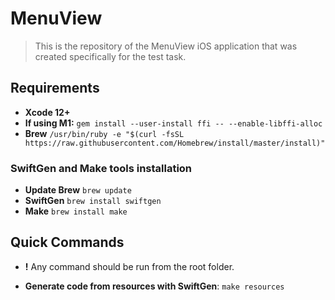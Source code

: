 # MenuView

> This is the repository of the MenuView iOS application that was created specifically for the test task.

## Requirements

- **Xcode 12+**
- **If using M1:** ```gem install --user-install ffi -- --enable-libffi-alloc```
- **Brew** ```/usr/bin/ruby -e "$(curl -fsSL https://raw.githubusercontent.com/Homebrew/install/master/install)"```

### SwiftGen and Make tools installation
- **Update Brew** ```brew update```
- **SwiftGen** ```brew install swiftgen```
- **Make** ```brew install make```

## Quick Commands

- **!** Any command should be run from the root folder.

- **Generate code from resources with SwiftGen**: `make resources`

